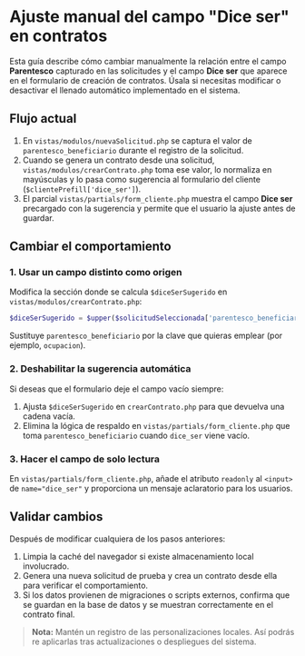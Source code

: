 # Ajuste manual del campo "Dice ser" en contratos

Esta guía describe cómo cambiar manualmente la relación entre el campo **Parentesco** capturado en las solicitudes y el campo **Dice ser** que aparece en el formulario de creación de contratos. Úsala si necesitas modificar o desactivar el llenado automático implementado en el sistema.

## Flujo actual
1. En `vistas/modulos/nuevaSolicitud.php` se captura el valor de `parentesco_beneficiario` durante el registro de la solicitud.
2. Cuando se genera un contrato desde una solicitud, `vistas/modulos/crearContrato.php` toma ese valor, lo normaliza en mayúsculas y lo pasa como sugerencia al formulario del cliente (`$clientePrefill['dice_ser']`).
3. El parcial `vistas/partials/form_cliente.php` muestra el campo **Dice ser** precargado con la sugerencia y permite que el usuario la ajuste antes de guardar.

## Cambiar el comportamiento
### 1. Usar un campo distinto como origen
Modifica la sección donde se calcula `$diceSerSugerido` en `vistas/modulos/crearContrato.php`:
```php
$diceSerSugerido = $upper($solicitudSeleccionada['parentesco_beneficiario'] ?? '');
```
Sustituye `parentesco_beneficiario` por la clave que quieras emplear (por ejemplo, `ocupacion`).

### 2. Deshabilitar la sugerencia automática
Si deseas que el formulario deje el campo vacío siempre:
1. Ajusta `$diceSerSugerido` en `crearContrato.php` para que devuelva una cadena vacía.
2. Elimina la lógica de respaldo en `vistas/partials/form_cliente.php` que toma `parentesco_beneficiario` cuando `dice_ser` viene vacío.

### 3. Hacer el campo de solo lectura
En `vistas/partials/form_cliente.php`, añade el atributo `readonly` al `<input>` de `name="dice_ser"` y proporciona un mensaje aclaratorio para los usuarios.

## Validar cambios
Después de modificar cualquiera de los pasos anteriores:
1. Limpia la caché del navegador si existe almacenamiento local involucrado.
2. Genera una nueva solicitud de prueba y crea un contrato desde ella para verificar el comportamiento.
3. Si los datos provienen de migraciones o scripts externos, confirma que se guardan en la base de datos y se muestran correctamente en el contrato final.

> **Nota:** Mantén un registro de las personalizaciones locales. Así podrás re aplicarlas tras actualizaciones o despliegues del sistema.
